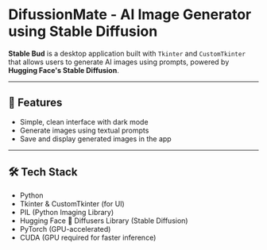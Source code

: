 # DifussionMate - AI Image Generator using Stable Diffusion

**Stable Bud** is a desktop application built with `Tkinter` and `CustomTkinter` that allows users to generate AI images using prompts, powered by **Hugging Face's Stable Diffusion**.

---

## 🧠 Features

- Simple, clean interface with dark mode
- Generate images using textual prompts
- Save and display generated images in the app

---

## 🛠️ Tech Stack

- Python
- Tkinter & CustomTkinter (for UI)
- PIL (Python Imaging Library)
- Hugging Face 🤗 Diffusers Library (Stable Diffusion)
- PyTorch (GPU-accelerated)
- CUDA (GPU required for faster inference)
